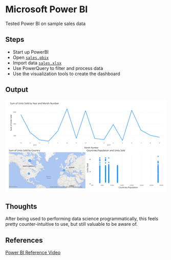 # Microsoft Power BI

Tested Power BI on sample sales data

## Steps

- Start up PowerBI
- Open [`sales.pbix`](sales.pbix)
- Import data [`sales.xlsx`](sales.xlsx)
- Use PowerQuery to filter and process data
- Use the visualization tools to create the dashboard

## Output

![sales](sales.svg)

## Thoughts

After being used to performing data science programmatically, this feels pretty counter-intuitive to use, but still valuable to be aware of.

## References

[Power BI Reference Video](youtu.be/TmhQCQr_DCA)
